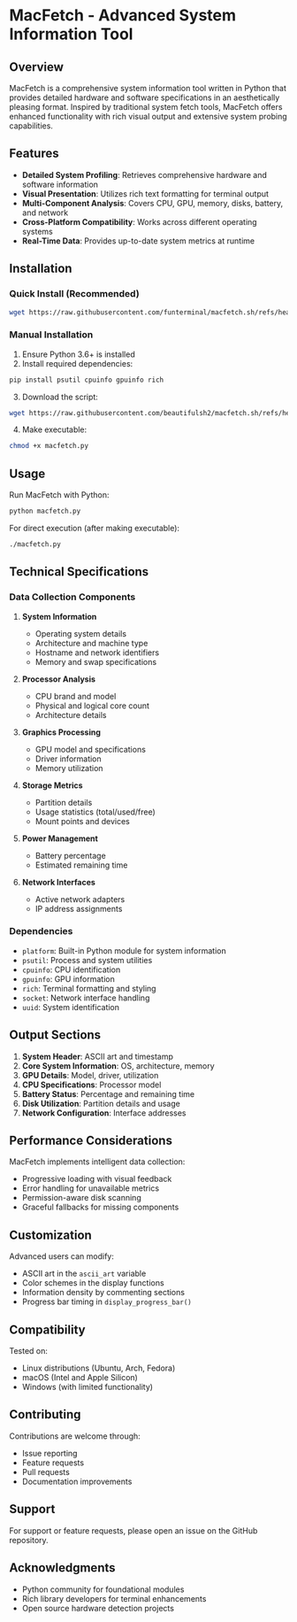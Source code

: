 # MacFetch - Advanced System Information Tool

## Overview

MacFetch is a comprehensive system information tool written in Python that provides detailed hardware and software specifications in an aesthetically pleasing format. Inspired by traditional system fetch tools, MacFetch offers enhanced functionality with rich visual output and extensive system probing capabilities.

## Features

- **Detailed System Profiling**: Retrieves comprehensive hardware and software information
- **Visual Presentation**: Utilizes rich text formatting for terminal output
- **Multi-Component Analysis**: Covers CPU, GPU, memory, disks, battery, and network
- **Cross-Platform Compatibility**: Works across different operating systems
- **Real-Time Data**: Provides up-to-date system metrics at runtime

## Installation

### Quick Install (Recommended)
```bash
wget https://raw.githubusercontent.com/funterminal/macfetch.sh/refs/heads/main/macfetch.py
```

### Manual Installation
1. Ensure Python 3.6+ is installed
2. Install required dependencies:
```bash
pip install psutil cpuinfo gpuinfo rich
```
3. Download the script:
```bash
wget https://raw.githubusercontent.com/beautifulsh2/macfetch.sh/refs/heads/main/macfetch.py
```
4. Make executable:
```bash
chmod +x macfetch.py
```

## Usage

Run MacFetch with Python:
```bash
python macfetch.py
```

For direct execution (after making executable):
```bash
./macfetch.py
```

## Technical Specifications

### Data Collection Components

1. **System Information**
   - Operating system details
   - Architecture and machine type
   - Hostname and network identifiers
   - Memory and swap specifications

2. **Processor Analysis**
   - CPU brand and model
   - Physical and logical core count
   - Architecture details

3. **Graphics Processing**
   - GPU model and specifications
   - Driver information
   - Memory utilization

4. **Storage Metrics**
   - Partition details
   - Usage statistics (total/used/free)
   - Mount points and devices

5. **Power Management**
   - Battery percentage
   - Estimated remaining time

6. **Network Interfaces**
   - Active network adapters
   - IP address assignments

### Dependencies

- `platform`: Built-in Python module for system information
- `psutil`: Process and system utilities
- `cpuinfo`: CPU identification
- `gpuinfo`: GPU information
- `rich`: Terminal formatting and styling
- `socket`: Network interface handling
- `uuid`: System identification

## Output Sections

1. **System Header**: ASCII art and timestamp
2. **Core System Information**: OS, architecture, memory
3. **GPU Details**: Model, driver, utilization
4. **CPU Specifications**: Processor model
5. **Battery Status**: Percentage and remaining time
6. **Disk Utilization**: Partition details and usage
7. **Network Configuration**: Interface addresses

## Performance Considerations

MacFetch implements intelligent data collection:
- Progressive loading with visual feedback
- Error handling for unavailable metrics
- Permission-aware disk scanning
- Graceful fallbacks for missing components

## Customization

Advanced users can modify:
- ASCII art in the `ascii_art` variable
- Color schemes in the display functions
- Information density by commenting sections
- Progress bar timing in `display_progress_bar()`

## Compatibility

Tested on:
- Linux distributions (Ubuntu, Arch, Fedora)
- macOS (Intel and Apple Silicon)
- Windows (with limited functionality)

## Contributing

Contributions are welcome through:
- Issue reporting
- Feature requests
- Pull requests
- Documentation improvements

## Support

For support or feature requests, please open an issue on the GitHub repository.

## Acknowledgments

- Python community for foundational modules
- Rich library developers for terminal enhancements
- Open source hardware detection projects